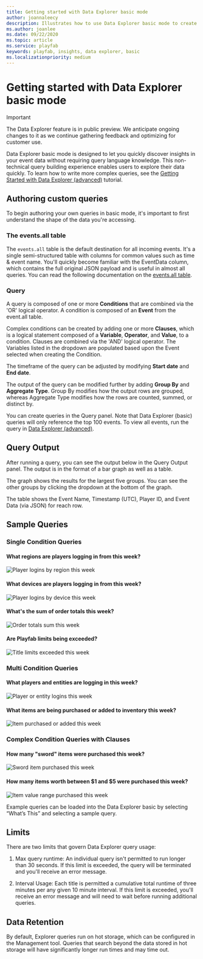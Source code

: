 ```yaml
---
title: Getting started with Data Explorer basic mode
author: joannaleecy
description: Illustrates how to use Data Explorer basic mode to create queries.
ms.author: joanlee
ms.date: 09/22/2020
ms.topic: article
ms.service: playfab
keywords: playfab, insights, data explorer, basic
ms.localizationpriority: medium
---
```


# Getting started with Data Explorer basic mode

>[!IMPORTANT] 
>The Data Explorer feature is in public preview. We anticipate ongoing changes to it as we continue gathering feedback 
and optimizing for customer use.

Data Explorer basic mode is designed to let you quickly discover insights in your event data without requiring query language knowledge. This non-technical query building experience enables users to explore their data quickly. To learn how to write more complex queries, see the [Getting Started with Data Explorer (advanced)](getting-started-with-data-explorer-advanced.md) tutorial.

## Authoring custom queries

To begin authoring your own queries in basic mode, it's important to first understand the shape of the data you're accessing.

### The events.all table

The `events.all` table is the default destination for all incoming events. It's a single semi-structured table with columns for common values such as time & event name. You'll quickly become familiar with the EventData column, which contains the full original JSON payload and is useful in almost all queries. You can read the following documentation on the [events.all table](../schemas/events-all.md).

### Query

A query is composed of one or more **Conditions** that are combined via the 'OR' logical operator. A condition is composed of an **Event** from the event.all table.

Complex conditions can be created by adding one or more **Clauses**, which is a logical statement composed of a **Variable**, **Operator**, and **Value**, to a condition. Clauses are combined via the 'AND' logical operator. The Variables listed in the dropdown are populated based upon the Event selected when creating the Condition.

The timeframe of the query can be adjusted by modifying **Start date** and **End date**.

The output of the query can be modified further by adding **Group By** and **Aggregate Type**. Group By modifies how the output rows are grouped, whereas Aggregate Type modifies how the rows are counted, summed, or distinct by.

You can create queries in the Query panel. Note that Data Explorer (basic) queries will only reference the top 100 events. To view all events, run the query in [Data Explorer (advanced)](getting-started-with-data-explorer-advanced.md).

## Query Output

After running a query, you can see the output below in the Query Output panel. The output is in the format of a bar graph as well as a table.

The graph shows the results for the largest five groups. You can see the other groups by clicking the dropdown at the bottom of the graph.

The table shows the Event Name, Timestamp (UTC), Player ID, and Event Data (via JSON) for reach row.

## Sample Queries

### Single Condition Queries
#### What regions are players logging in from this week?
![Player logins by region this week](media/ExplorerBasic_Query_1.png)

#### What devices are players logging in from this week?
![Player logins by device this week](media/ExplorerBasic_Query_2.png)

#### What's the sum of order totals this week?
![Order totals sum this week](media/ExplorerBasic_Query_3.png)

#### Are Playfab limits being exceeded?
![Title limits exceeded this week](media/ExplorerBasic_Query_4.png)

### Multi Condition Queries
#### What players and entities are logging in this week?
![Player or entity logins this week](media/ExplorerBasic_Query_5.png)

#### What items are being purchased or added to inventory this week?
![Item purchased or added this week](media/ExplorerBasic_Query_6.png)

### Complex Condition Queries with Clauses
#### How many "sword" items were purchased this week?
![Sword item purchased this week](media/ExplorerBasic_Query_7.png)

#### How many items worth between $1 and $5 were purchased this week?
![Item value range purchased this week](media/ExplorerBasic_Query_8.png)

Example queries can be loaded into the Data Explorer basic by selecting “What’s This” and selecting a sample query.

## Limits
There are two limits that govern Data Explorer query usage:
 
1. Max query runtime: An individual query isn't permitted to run longer than 30 seconds. If this limit is exceeded, the query will be terminated and you'll receive an error message.

2. Interval Usage: Each title is permitted a cumulative total runtime of three minutes per any given 10 minute interval. If this limit is exceeded, you'll receive an error message and will need to wait before running additional queries. 

## Data Retention

By default, Explorer queries run on hot storage, which can be configured in the Management tool. Queries that search beyond the data stored in hot storage will have significantly longer run times and may time out.
